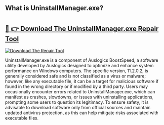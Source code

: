 ## What is UninstallManager.exe? 

# <h2><a href="https://exedetect.com/download.php?UninstallManager.exe">🔗 👉 Download The UninstallManager.exe Repair Tool</a></h2>

[![Download The Repair Tool](https://exedetect.com/download-button.jpg)](https://exedetect.com/download.php?UninstallManager.exe)

UninstallManager.exe is a component of Auslogics BoostSpeed, a software utility developed by Auslogics designed to optimize and enhance system performance on Windows computers. The specific version, 11.2.0.2, is generally considered safe and is not classified as a virus or malware; however, like any executable file, it can be a target for malicious software if found in the wrong directory or if modified by a third party. Users may occasionally encounter errors related to UninstallManager.exe, which can manifest as crashes, slowdowns, or issues with uninstalling applications, prompting some users to question its legitimacy. To ensure safety, it is advisable to download software only from official sources and maintain updated antivirus protection, as this can help mitigate risks associated with executable files.